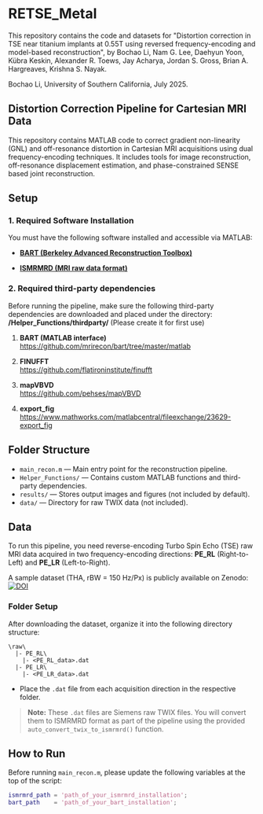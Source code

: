 # RETSE_Metal
This repository contains the code and datasets for "Distortion correction in TSE near titanium implants at 0.55T using reversed frequency-encoding and model-based reconstruction", by Bochao Li, Nam G. Lee, Daehyun Yoon, Kübra Keskin, Alexander R. Toews, Jay Acharya, Jordan S. Gross, Brian A. Hargreaves, Krishna S. Nayak.

Bochao Li, University of Southern California, July 2025.
## Distortion Correction Pipeline for Cartesian MRI Data

This repository contains MATLAB code to correct gradient non-linearity (GNL) and off-resonance distortion in Cartesian MRI acquisitions using dual frequency-encoding techniques. It includes tools for image reconstruction, off-resonance displacement estimation, and phase-constrained SENSE based joint reconstruction.

## Setup

### 1. Required Software Installation

You must have the following software installed and accessible via MATLAB:
- **[BART (Berkeley Advanced Reconstruction Toolbox)](https://mrirecon.github.io/bart/)**  

- **[ISMRMRD (MRI raw data format)](https://ismrmrd.readthedocs.io/en/latest/)**  

### 2. Required third-party dependencies
Before running the pipeline, make sure the following third-party dependencies are downloaded and placed under the directory: **/Helper_Functions/thirdparty/** (Please create it for first use)
1. **BART (MATLAB interface)**  
   https://github.com/mrirecon/bart/tree/master/matlab

2. **FINUFFT**  
   https://github.com/flatironinstitute/finufft

3. **mapVBVD**  
   https://github.com/pehses/mapVBVD

4. **export_fig**  
   https://www.mathworks.com/matlabcentral/fileexchange/23629-export_fig

## Folder Structure

- `main_recon.m` — Main entry point for the reconstruction pipeline.
- `Helper_Functions/` — Contains custom MATLAB functions and third-party dependencies.
- `results/` — Stores output images and figures (not included by default).
- `data/` — Directory for raw TWIX data (not included).

## Data

To run this pipeline, you need reverse-encoding Turbo Spin Echo (TSE) raw MRI data acquired in two frequency-encoding directions: **PE_RL** (Right-to-Left) and **PE_LR** (Left-to-Right).

A sample dataset (THA, rBW = 150 Hz/Px) is publicly available on Zenodo: [![DOI](https://zenodo.org/badge/DOI/10.5281/zenodo.15833570.svg)](https://doi.org/10.5281/zenodo.15833570)

### Folder Setup

After downloading the dataset, organize it into the following directory structure:
```
\raw\
  |- PE_RL\
    |- <PE_RL_data>.dat
  |- PE_LR\
    |- <PE_LR_data>.dat
```
- Place the `.dat` file from each acquisition direction in the respective folder.

> **Note:** These `.dat` files are Siemens raw TWIX files. You will convert them to ISMRMRD format as part of the pipeline using the provided `auto_convert_twix_to_ismrmrd()` function.


## How to Run

Before running `main_recon.m`, please update the following variables at the top of the script:

```matlab
ismrmrd_path = 'path_of_your_ismrmrd_installation';
bart_path    = 'path_of_your_bart_installation';
